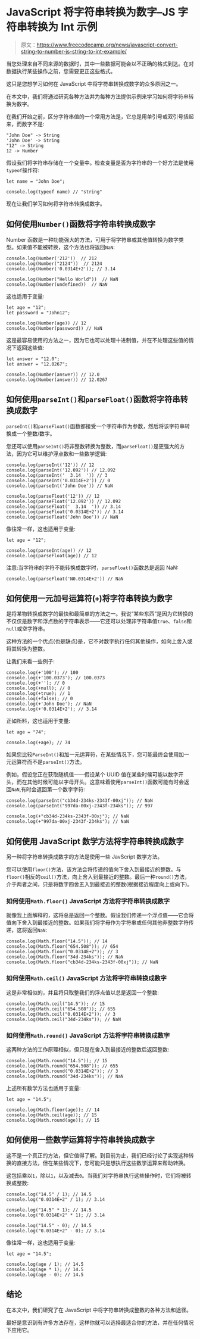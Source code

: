 # JavaScript 将字符串转换为数字–JS 字符串转换为 Int 示例

> 原文：<https://www.freecodecamp.org/news/javascript-convert-string-to-number-js-string-to-int-example/>

当您处理来自不同来源的数据时，其中一些数据可能会以不正确的格式到达。在对数据执行某些操作之前，您需要更正这些格式。

这只是您想学习如何在 JavaScript 中将字符串转换成数字的众多原因之一。

在本文中，我们将通过研究各种方法并为每种方法提供示例来学习如何将字符串转换为数字。

在我们开始之前，区分字符串值的一个常用方法是，它总是用单引号或双引号括起来，而数字不是:

```
"John Doe" -> String
'John Doe' -> String
"12" -> String
12 -> Number 
```

假设我们将字符串存储在一个变量中。检查变量是否为字符串的一个好方法是使用`typeof`操作符:

```
let name = "John Doe";

console.log(typeof name) // "string" 
```

现在让我们学习如何将字符串转换成数字。

## 如何使用`Number()`函数将字符串转换成数字

Number 函数是一种功能强大的方法，可用于将字符串或其他值转换为数字类型。如果值不能被转换，这个方法也将返回`NaN`:

```
console.log(Number('212'))  // 212
console.log(Number("2124"))  // 2124
console.log(Number('0.0314E+2')); // 3.14

console.log(Number("Hello World"))  // NaN
console.log(Number(undefined))  // NaN 
```

这也适用于变量:

```
let age = "12";
let password = "John12";

console.log(Number(age)) // 12
console.log(Number(password)) // NaN 
```

这是最容易使用的方法之一，因为它也可以处理十进制值，并在不处理这些值的情况下返回这些值:

```
let answer = "12.0";
let answer = "12.0267";

console.log(Number(answer)) // 12.0
console.log(Number(answer)) // 12.0267 
```

## 如何使用`parseInt()`和`parseFloat()`函数将字符串转换成数字

`parseInt()`和`parseFloat()`函数都接受一个字符串作为参数，然后将该字符串转换成一个整数/数字。

您还可以使用`parseInt()`将非整数转换为整数，而`parseFloat()`是更强大的方法，因为它可以维护浮点数和一些数学逻辑:

```
console.log(parseInt('12')) // 12
console.log(parseInt('12.092')) // 12.092
console.log(parseInt('  3.14  ')) // 3
console.log(parseInt('0.0314E+2')) // 0
console.log(parseInt('John Doe')) // NaN

console.log(parseFloat('12')) // 12
console.log(parseFloat('12.092')) // 12.092
console.log(parseFloat('  3.14  ')) // 3.14
console.log(parseFloat('0.0314E+2')) // 3.14
console.log(parseFloat('John Doe')) // NaN 
```

像往常一样，这也适用于变量:

```
let age = "12";

console.log(parseInt(age)) // 12
console.log(parseFloat(age)) // 12 
```

注意:当字符串的字符不能转换成数字时，`parseFloat()`函数总是返回 NaN:

```
console.log(parseFloat('N0.0314E+2')) // NaN 
```

## 如何使用一元加号运算符(`+`)将字符串转换为数字

是将某物转换成数字的最快和最简单的方法之一。我说“某些东西”是因为它转换的不仅仅是数字和浮点数的字符串表示——它还可以处理非字符串值`true`、`false`和`null`或空字符串。

这种方法的一个优点(也是缺点)是，它不对数字执行任何其他操作，如向上舍入或将其转换为整数。

让我们来看一些例子:

```
console.log(+'100'); // 100
console.log(+'100.0373'); // 100.0373
console.log(+''); // 0
console.log(+null); // 0
console.log(+true); // 1
console.log(+false); // 0
console.log(+'John Doe'); // NaN
console.log(+'0.0314E+2'); // 3.14 
```

正如所料，这也适用于变量:

```
let age = "74";

console.log(+age); // 74 
```

如果您比较`ParseInt()`和加一元运算符，在某些情况下，您可能最终会使用加一元运算符而不是`parseInt()`方法。

例如，假设您正在获取随机值——假设某个 UUID 值在某些时候可能以数字开头，而在其他时候可能以字母开头。这意味着使用`parseInt()`函数可能有时会返回`NaN`,有时会返回第一个数字字符:

```
console.log(parseInt("cb34d-234ks-2343f-00xj")); // NaN
console.log(parseInt("997da-00xj-2343f-234ks")); // 997

console.log(+"cb34d-234ks-2343f-00xj"); // NaN
console.log(+"997da-00xj-2343f-234ks"); // NaN 
```

## 如何使用 JavaScript 数学方法将字符串转换成数字

另一种将字符串转换成数字的方法是使用一些 JavScript 数学方法。

您可以使用`floor()`方法，该方法会将传递的值向下舍入到最接近的整数。与`floor()`相反的`ceil()`方法，向上舍入到最接近的整数。最后一种`round()`方法，介于两者之间，只是将数字四舍五入到最接近的整数(根据接近程度向上或向下)。

### 如何使用`Math.floor()` JavaScript 方法将字符串转换成数字

就像我上面解释的，这将总是返回一个整数。假设我们传递一个浮点值——它会将值向下舍入到最接近的整数。如果我们将字母作为字符串或任何其他非整数字符传递，这将返回`NaN`:

```
console.log(Math.floor("14.5")); // 14
console.log(Math.floor("654.508")); // 654
console.log(Math.floor("0.0314E+2")); // 3
console.log(Math.floor("34d-234ks")); // NaN
console.log(Math.floor("cb34d-234ks-2343f-00xj")); // NaN 
```

### 如何使用`Math.ceil()` JavaScript 方法将字符串转换成数字

这是非常相似的，并且将只取整我们的浮点值以总是返回一个整数:

```
console.log(Math.ceil("14.5")); // 15
console.log(Math.ceil("654.508")); // 655
console.log(Math.ceil("0.0314E+2")); // 3
console.log(Math.ceil("34d-234ks")); // NaN 
```

### 如何使用`Math.round()` JavaScript 方法将字符串转换成数字

这两种方法的工作原理相似，但只是在舍入到最接近的整数后返回整数:

```
console.log(Math.round("14.5")); // 15
console.log(Math.round("654.508")); // 655
console.log(Math.round("0.0314E+2")); // 3
console.log(Math.round("34d-234ks")); // NaN 
```

上述所有数学方法也适用于变量:

```
let age = "14.5";

console.log(Math.floor(age)); // 14
console.log(Math.ceil(age)); // 15
console.log(Math.round(age)); // 15 
```

## 如何使用一些数学运算将字符串转换成数字

这不是一个真正的方法，但它值得了解。到目前为止，我们已经讨论了实现这种转换的直接方法，但在某些情况下，您可能只是想执行这些数学运算来帮助转换。

这包括乘以`1`，除以`1`，以及减去`0`。当我们对字符串执行这些操作时，它们将被转换成整数:

```
console.log("14.5" / 1); // 14.5
console.log("0.0314E+2" / 1); // 3.14

console.log("14.5" * 1); // 14.5
console.log("0.0314E+2" * 1); // 3.14

console.log("14.5" - 0); // 14.5
console.log("0.0314E+2" - 0); // 3.14 
```

像往常一样，这也适用于变量:

```
let age = "14.5";

console.log(age / 1); // 14.5
console.log(age * 1); // 14.5
console.log(age - 0); // 14.5 
```

## 结论

在本文中，我们研究了在 JavaScript 中将字符串转换成整数的各种方法和途径。

最好是意识到有许多方法存在，这样你就可以选择最适合你的方法，并在任何情况下应用它。